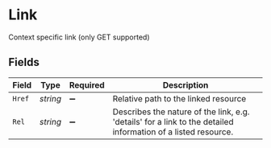 # Link

Context specific link (only GET supported)


## Fields

| Field                                                                                                         | Type                                                                                                          | Required                                                                                                      | Description                                                                                                   |
| ------------------------------------------------------------------------------------------------------------- | ------------------------------------------------------------------------------------------------------------- | ------------------------------------------------------------------------------------------------------------- | ------------------------------------------------------------------------------------------------------------- |
| `Href`                                                                                                        | *string*                                                                                                      | :heavy_minus_sign:                                                                                            | Relative path to the linked resource                                                                          |
| `Rel`                                                                                                         | *string*                                                                                                      | :heavy_minus_sign:                                                                                            | Describes the nature of the link, e.g. 'details' for a link to the detailed information of a listed resource. |